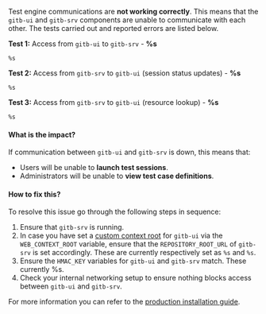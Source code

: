 Test engine communications are **not working correctly**. This means that the `gitb-ui` and `gitb-srv` components are unable
to communicate with each other. The tests carried out and reported errors are listed below.

**Test 1:** Access from `gitb-ui` to `gitb-srv` - **%s**
```
%s
```

**Test 2:** Access from `gitb-srv` to `gitb-ui` (session status updates) - **%s**
```
%s
```

**Test 3:** Access from `gitb-srv` to `gitb-ui` (resource lookup) - **%s**
```
%s
```

#### What is the impact?

If communication between `gitb-ui` and `gitb-srv` is down, this means that:
* Users will be unable to **launch test sessions**.
* Administrators will be unable to **view test case definitions**.

#### How to fix this?

To resolve this issue go through the following steps in sequence:
1. Ensure that `gitb-srv` is running.
2. In case you have set a [custom context root](https://www.itb.ec.europa.eu/docs/guides/latest/installingTheTestBedProduction/index.html#using-a-custom-context-root-for-itb-ui)
   for `gitb-ui` via the `WEB_CONTEXT_ROOT` variable, ensure that the `REPOSITORY_ROOT_URL` of `gitb-srv` is
   set accordingly. These are currently respectively set as `%s` and `%s`.
3. Ensure the `HMAC_KEY` variables for `gitb-ui` and `gitb-srv` match. These currently %s.
4. Check your internal networking setup to ensure nothing blocks access between `gitb-ui` and `gitb-srv`.

For more information you can refer to the [production installation guide](https://www.itb.ec.europa.eu/docs/guides/latest/installingTheTestBedProduction/).